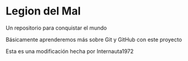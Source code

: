# Legion del Mal
Un repositorio para conquistar el mundo

Básicamente aprenderemos más sobre Git y GitHub con este proyecto

Esta es una modificación hecha por Internauta1972
